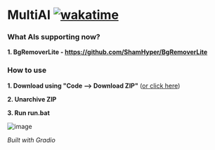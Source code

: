 # MultiAI [![wakatime](https://wakatime.com/badge/github/ShamHyper/MultiAI.svg)](https://wakatime.com/badge/github/ShamHyper/MultiAI)
### What AIs supporting now?
**1. BgRemoverLite - https://github.com/ShamHyper/BgRemoverLite**
### How to use
**1. Download using "Code --> Download ZIP"** ([or click here](https://github.com/ShamHyper/MultiAI/archive/refs/heads/main.zip))

**2. Unarchive ZIP**

**3. Run run.bat**
   
![image](https://github.com/ShamHyper/MultiAI/assets/104412752/db5e7dda-339e-4fcf-994f-28ced0bab43e)

*Built with Gradio*
